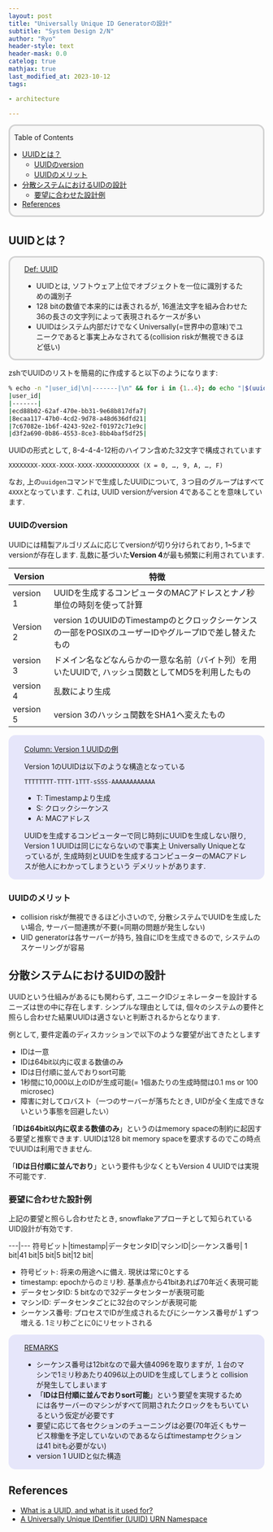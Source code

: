 ```yaml
---
layout: post
title: "Universally Unique ID Generatorの設計"
subtitle: "System Design 2/N"
author: "Ryo"
header-style: text
header-mask: 0.0
catelog: true
mathjax: true
last_modified_at: 2023-10-12
tags:

- architecture

---
```



<div style='border-radius: 1em; border-style:solid; border-color:#D3D3D3; background-color:#F8F8F8'>

<p class="h4">&nbsp;&nbsp;Table of Contents</p>

<!-- START doctoc generated TOC please keep comment here to allow auto update -->
<!-- DON'T EDIT THIS SECTION, INSTEAD RE-RUN doctoc TO UPDATE -->

- [UUIDとは？](#uuid%E3%81%A8%E3%81%AF)
  - [UUIDのversion](#uuid%E3%81%AEversion)
  - [UUIDのメリット](#uuid%E3%81%AE%E3%83%A1%E3%83%AA%E3%83%83%E3%83%88)
- [分散システムにおけるUIDの設計](#%E5%88%86%E6%95%A3%E3%82%B7%E3%82%B9%E3%83%86%E3%83%A0%E3%81%AB%E3%81%8A%E3%81%91%E3%82%8Buid%E3%81%AE%E8%A8%AD%E8%A8%88)
  - [要望に合わせた設計例](#%E8%A6%81%E6%9C%9B%E3%81%AB%E5%90%88%E3%82%8F%E3%81%9B%E3%81%9F%E8%A8%AD%E8%A8%88%E4%BE%8B)
- [References](#references)

<!-- END doctoc generated TOC please keep comment here to allow auto update -->


</div>

## UUIDとは？

<div style='padding-left: 2em; padding-right: 2em; border-radius: 1em; border-style:solid; border-color:#D3D3D3; background-color:#F8F8F8'>
<p class="h4"><ins>Def: UUID</ins></p>

- UUIDとは, ソフトウェア上位でオブジェクトを一位に識別するための識別子
- 128 bitの数値で本来的には表されるが, 16進法文字を組み合わせた36の長さの文字列によって表現されるケースが多い
- UUIDはシステム内部だけでなくUniversally(=世界中の意味)でユニークであると事実上みなされてる(collision riskが無視できるほど低い)

</div>

zshでUUIDのリストを簡易的に作成すると以下のようになります:

```zsh
% echo -n "|user_id|\n|-------|\n" && for i in {1..4}; do echo "|$(uuidgen)|"; done
|user_id|
|-------|
|ecd88b02-62af-470e-bb31-9e68b817dfa7|
|8ecaa117-47b0-4cd2-9d78-a48d636dfd21|
|7c67082e-1b6f-4243-92e2-f01972c71e9c|
|d3f2a690-0b86-4553-8ce3-8bb4baf5df25|
```

UUIDの形式として, 8-4-4-4-12桁のハイフン含めた32文字で構成されています

```
XXXXXXXX-XXXX-XXXX-XXXX-XXXXXXXXXXXX (X = 0, …, 9, A, …, F)
```

なお, 上の`uuidgen`コマンドで生成したUUIDについて, ３つ目のグループはすべて`4XXX`となっています.
これは, UUID versionがversion 4であることを意味しています.

### UUIDのversion

UUIDには精製アルゴリズムに応じてversionが切り分けられており, 1~5までversionが存在します.
乱数に基づいた**Version 4**が最も頻繁に利用されています.

|Version|特徴|
|-------|---|
|version 1|UUIDを生成するコンピュータのMACアドレスとナノ秒単位の時刻を使って計算|
|Version 2|version 1のUUIDのTimestampのとクロックシーケンスの一部をPOSIXのユーザーIDやグループIDで差し替えたもの|
|version 3|ドメイン名などなんらかの一意な名前（バイト列）を用いたUUIDで, ハッシュ関数としてMD5を利用したもの|
|version 4|乱数により生成|
|version 5|version 3のハッシュ関数をSHA1へ変えたもの|


<div style='padding-left: 2em; padding-right: 2em; border-radius: 1em; border-style:solid; border-color:#e6e6fa; background-color:#e6e6fa'>
<p class="h4"><ins>Column: Version 1 UUIDの例</ins></p>

Version 1のUUIDは以下のような構造となっている

```
TTTTTTTT-TTTT-1TTT-sSSS-AAAAAAAAAAAA
```

- T: Timestampより生成
- S: クロックシーケンス
- A: MACアドレス

UUIDを生成するコンピューターで同じ時刻にUUIDを生成しない限り, Version 1 UUIDは同じにならないので事実上
Universally Uniqueとなっているが, 生成時刻とUUIDを生成するコンピューターのMACアドレスが他人にわかってしまうという
デメリットがあります.

</div>

### UUIDのメリット

- collision riskが無視できるほど小さいので, 分散システムでUUIDを生成したい場合, サーバー間連携が不要(=同期の問題が発生しない)
- UID generatorは各サーバーが持ち, 独自にIDを生成できるので, システムのスケーリングが容易


## 分散システムにおけるUIDの設計

UUIDという仕組みがあるにも関わらず, ユニークIDジェネレーターを設計するニーズは世の中に存在します.
シンプルな理由としては, 個々のシステムの要件と照らし合わせた結果UUIDは適さないと判断されるからとなります. 

例として, 要件定義のディスカッションで以下のような要望が出てきたとします

- IDは一意
- IDは64bit以内に収まる数値のみ
- IDは日付順に並んでおりsort可能
- 1秒間に10,000以上のIDが生成可能(= 1個あたりの生成時間は0.1 ms or 100 microsec)
- 障害に対してロバスト（一つのサーバーが落ちたとき, UIDが全く生成できないという事態を回避したい）

「**IDは64bit以内に収まる数値のみ**」というのはmemory spaceの制約に起因する要望と推察できます.
UUIDは128 bit memory spaceを要求するのでこの時点でUUIDは利用できません.

「**IDは日付順に並んでおり**」という要件も少なくともVersion 4 UUIDでは実現不可能です.

### 要望に合わせた設計例

上記の要望と照らし合わせたとき, snowflakeアプローチとして知られているUID設計が有効です.

---|---
符号ビット|timestamp|データセンタID|マシンID|シーケンス番号|
1 bit|41 bit|5 bit|5 bit|12 bit|

- 符号ビット: 将来の用途へに備え. 現状は常に0とする
- timestamp: epochからのミリ秒. 基準点から41bitあれば70年近く表現可能
- データセンタID: 5 bitなので32データセンターが表現可能
- マシンID: データセンタごとに32台のマシンが表現可能
- シーケンス番号: プロセスでIDが生成されるたびにシーケンス番号が１ずつ増える. 1ミリ秒ごとに0にリセットされる


<div style='padding-left: 2em; padding-right: 2em; border-radius: 1em; border-style:solid; border-color:#e6e6fa; background-color:#e6e6fa'>
<p class="h4"><ins>REMARKS</ins></p>

- シーケンス番号は12bitなので最大値4096を取りますが, １台のマシンで1ミリ秒あたり4096以上のUIDを生成してしまうと
collisionが発生してしまいます
- 「**IDは日付順に並んでおりsort可能**」という要望を実現するためには各サーバーのマシンがすべて同期されたクロックをもちいているという仮定が必要です
- 要望に応じて各セクションのチューニングは必要(70年近くもサービス稼働を予定していないのであるならばtimestampセクションは41 bitも必要がない)
- version 1 UUIDと似た構造

</div>


References
---------------

- [What is a UUID, and what is it used for?](https://www.cockroachlabs.com/blog/what-is-a-uuid/)
- [A Universally Unique IDentifier (UUID) URN Namespace](https://www.rfc-editor.org/rfc/rfc4122)